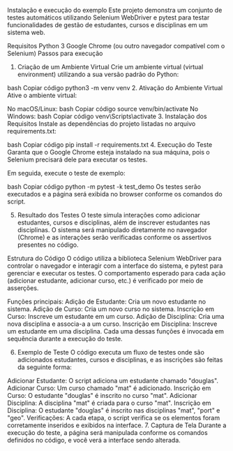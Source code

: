 Instalação e execução do exemplo
Este projeto demonstra um conjunto de testes automáticos utilizando Selenium WebDriver e pytest para testar funcionalidades de gestão de estudantes, cursos e disciplinas em um sistema web.

Requisitos
Python 3
Google Chrome (ou outro navegador compatível com o Selenium)
Passos para execução
1. Criação de um Ambiente Virtual
Crie um ambiente virtual (virtual environment) utilizando a sua versão padrão do Python:

bash
Copiar código
python3 -m venv venv
2. Ativação do Ambiente Virtual
Ative o ambiente virtual:

No macOS/Linux:
bash
Copiar código
source venv/bin/activate
No Windows:
bash
Copiar código
venv\Scripts\activate
3. Instalação dos Requisitos
Instale as dependências do projeto listadas no arquivo requirements.txt:

bash
Copiar código
pip install -r requirements.txt
4. Execução do Teste
Garanta que o Google Chrome esteja instalado na sua máquina, pois o Selenium precisará dele para executar os testes.

Em seguida, execute o teste de exemplo:

bash
Copiar código
python -m pytest -k test_demo
Os testes serão executados e a página será exibida no browser conforme os comandos do script.

5. Resultado dos Testes
O teste simula interações como adicionar estudantes, cursos e disciplinas, além de inscrever estudantes nas disciplinas. O sistema será manipulado diretamente no navegador (Chrome) e as interações serão verificadas conforme os assertivos presentes no código.

Estrutura do Código
O código utiliza a biblioteca Selenium WebDriver para controlar o navegador e interagir com a interface do sistema, e pytest para gerenciar e executar os testes. O comportamento esperado para cada ação (adicionar estudante, adicionar curso, etc.) é verificado por meio de asserções.

Funções principais:
Adição de Estudante: Cria um novo estudante no sistema.
Adição de Curso: Cria um novo curso no sistema.
Inscrição em Curso: Inscreve um estudante em um curso.
Adição de Disciplina: Cria uma nova disciplina e associa-a a um curso.
Inscrição em Disciplina: Inscreve um estudante em uma disciplina.
Cada uma dessas funções é invocada em sequência durante a execução do teste.

6. Exemplo de Teste
O código executa um fluxo de testes onde são adicionados estudantes, cursos e disciplinas, e as inscrições são feitas da seguinte forma:

Adicionar Estudante: O script adiciona um estudante chamado "douglas".
Adicionar Curso: Um curso chamado "mat" é adicionado.
Inscrição em Curso: O estudante "douglas" é inscrito no curso "mat".
Adicionar Disciplina: A disciplina "mat" é criada para o curso "mat".
Inscrição em Disciplina: O estudante "douglas" é inscrito nas disciplinas "mat", "port" e "geo".
Verificações: A cada etapa, o script verifica se os elementos foram corretamente inseridos e exibidos na interface.
7. Captura de Tela
Durante a execução do teste, a página será manipulada conforme os comandos definidos no código, e você verá a interface sendo alterada.
